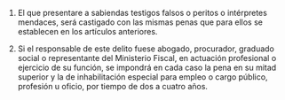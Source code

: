 1. El que presentare a sabiendas testigos falsos o peritos o intérpretes mendaces, será castigado con las mismas penas que para ellos se establecen en los artículos anteriores.

2. Si el responsable de este delito fuese abogado, procurador, graduado social o representante del Ministerio Fiscal, en actuación profesional o ejercicio de su función, se impondrá en cada caso la pena en su mitad superior y la de inhabilitación especial para empleo o cargo público, profesión u oficio, por tiempo de dos a cuatro años.

